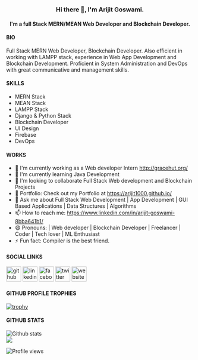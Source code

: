 <h3 align="center"> Hi there 👋, I'm Arijit Goswami. </h3>

<h4 align="center"> I'm a full Stack MERN/MEAN Web Developer and Blockchain Developer. </h4>

#### BIO

Full Stack MERN Web Developer, Blockchain Developer. Also efficient in working with LAMPP stack, experience in Web App Development and Blockchain Development. Proficient in System Administration and DevOps with great communicative and management skills.

#### SKILLS

- MERN Stack
- MEAN Stack
- LAMPP Stack
- Django & Python Stack
- Blockchain Developer
- UI Design
- Firebase
- DevOps

#### WORKS

- 🔭­ I'm currently working as a Web developer Intern http://gracehut.org/
- 🌱 I'm currently learning Java Development
- 👯 I'm looking to collaborate Full Stack Web development and Blockchain Projects
- 💼 Portfolio: Check out my Portfolio at https://arijit1000.github.io/
- 💬 Ask me about Full Stack Web Development | App Development | GUI Based Applications | Data Structures | Algorithms
- 📫 How to reach me: https://www.linkedin.com/in/arijit-goswami-8bba641b1/
- 😄  Pronouns: | Web developer | Blockchain Developer | Freelancer | Coder | Tech lover | ML Enthusiast
- ⚡ Fun fact: Compiler is the best friend.

#### SOCIAL LINKS

<p align="center">

[<img src='https://cdn.jsdelivr.net/npm/simple-icons@3.0.1/icons/github.svg' alt='github' height='40'>](https://github.com/Arijit1000) [<img src='https://cdn.jsdelivr.net/npm/simple-icons@3.0.1/icons/linkedin.svg' alt='linkedin' height='40'>](https://www.linkedin.com/in/arijit-goswami-8bba641b1/) [<img src='https://cdn.jsdelivr.net/npm/simple-icons@3.0.1/icons/facebook.svg' alt='facebook' height='40'>](https://www.facebook.com/arijit.goswami.9465) [<img src='https://cdn.jsdelivr.net/npm/simple-icons@3.0.1/icons/twitter.svg' alt='twitter' height='40'>](https://twitter.com/ArijitG91223322?s=08)  [<img src='https://cdn.jsdelivr.net/npm/simple-icons@3.0.1/icons/icloud.svg' alt='website' height='40'>](https://arijit1000.github.io/)

</p>

#### GITHUB PROFILE TROPHIES

[![trophy](https://github-profile-trophy.vercel.app/?username=Arijit1000&theme=onedark)](https://github.com/ryo-ma/github-profile-trophy)

#### GITHUB STATS

<p align="center">

![Github stats](https://github-readme-stats.vercel.app/api?username=Arijit1000&show_icons=true)<br>
<img src="https://github-readme-stats.vercel.app/api/top-langs/?username=Arijit1000&layout=compact&theme=light" />

![Profile views](https://gpvc.arturio.dev/Arijit1000)

</p>
